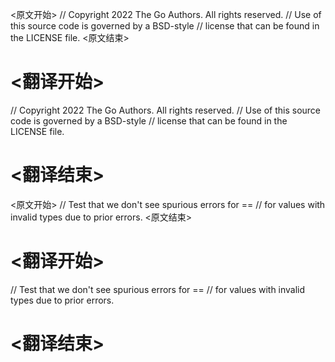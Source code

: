 
<原文开始>
// Copyright 2022 The Go Authors. All rights reserved.
// Use of this source code is governed by a BSD-style
// license that can be found in the LICENSE file.
<原文结束>

# <翻译开始>
// Copyright 2022 The Go Authors. All rights reserved.
// Use of this source code is governed by a BSD-style
// license that can be found in the LICENSE file.
# <翻译结束>


<原文开始>
// Test that we don't see spurious errors for ==
// for values with invalid types due to prior errors.
<原文结束>

# <翻译开始>
// Test that we don't see spurious errors for ==
// for values with invalid types due to prior errors.
# <翻译结束>

